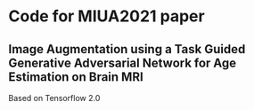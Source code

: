 # **Code for MIUA2021 paper** #
## **Image Augmentation using a Task Guided Generative Adversarial Network for Age Estimation on Brain MRI** ##

Based on Tensorflow 2.0

